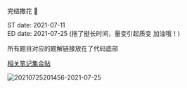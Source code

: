 完结撒花 🍉

ST date: 2021-07-11  
ED date: 2021-07-25 (拖了挺长时间，量变引起质变 加油哦！)

所有题目对应的题解链接放在了代码底部

[相关笔记集合贴](https://www.notion.so/fengwei2002/AcWing-2ed2f53326b049b8945f6119c83874be)

![20210725201456-2021-07-25](https://raw.githubusercontent.com/fengwei2002/Pictures_01/master/img/20210725201456-2021-07-25.png)